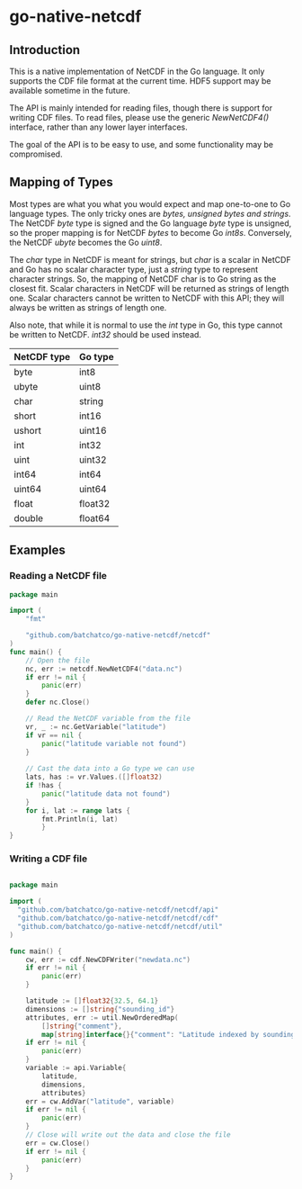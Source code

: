 # go-native-netcdf

## Introduction

This is a native implementation of NetCDF in the Go language.  It only supports the CDF
file format at the current time. HDF5 support may be available sometime in the future.

The API is mainly intended for reading files, though there is support for writing CDF files.
To read files, please use the generic *NewNetCDF4()* interface, rather than any lower layer interfaces.

The goal of the API is to be easy to use, and some functionality may be compromised.

## Mapping of Types

Most types are what you what you would expect and map one-to-one to Go language types.
The only tricky ones are *bytes, unsigned bytes and strings*.  The NetCDF *byte* type is
signed and the Go language *byte* type is unsigned, so the proper mapping is for NetCDF *bytes* to become Go *int8s*.  Conversely, the NetCDF *ubyte* becomes the Go *uint8*.

The *char* type in NetCDF is meant for strings, but *char* is a scalar in NetCDF and Go has
no scalar character type, just a *string* type to represent character strings.  So, the
mapping of NetCDF char is to Go string as the closest fit.  Scalar characters in NetCDF
will be returned as strings of length one.   Scalar characters cannot be written to NetCDF
with this API; they will always be written as strings of length one.

Also note, that while it is normal to use the *int* type in Go, this type cannot be written
to NetCDF.  *int32* should be used instead.


| NetCDF type      | Go type |
|------------------|---------|
| byte             | int8    |
| ubyte            | uint8   |
| char             | string  |
| short            | int16   |
| ushort           | uint16  |
| int              | int32   |
| uint             | uint32  |
| int64            | int64   |
| uint64           | uint64  |
| float            | float32 |
| double           | float64 |


## Examples

### Reading a NetCDF file
```go
package main

import (
	"fmt"

	"github.com/batchatco/go-native-netcdf/netcdf"
)
func main() {
	// Open the file
	nc, err := netcdf.NewNetCDF4("data.nc")
	if err != nil {
		panic(err)
	}
	defer nc.Close()

	// Read the NetCDF variable from the file
	vr, _ := nc.GetVariable("latitude")
	if vr == nil {
		panic("latitude variable not found")
	}
	
	// Cast the data into a Go type we can use
	lats, has := vr.Values.([]float32)
	if !has {
		panic("latitude data not found")
	}
	for i, lat := range lats {
		fmt.Println(i, lat)
        }
}

```

### Writing a CDF file
```go

package main

import (
  "github.com/batchatco/go-native-netcdf/netcdf/api"
  "github.com/batchatco/go-native-netcdf/netcdf/cdf"
  "github.com/batchatco/go-native-netcdf/netcdf/util"
)

func main() {
	cw, err := cdf.NewCDFWriter("newdata.nc")
	if err != nil {
		panic(err)
	}

	latitude := []float32{32.5, 64.1}
	dimensions := []string{"sounding_id"}
	attributes, err := util.NewOrderedMap(
		[]string{"comment"},
		map[string]interface{}{"comment": "Latitude indexed by sounding ID"})
	if err != nil {
		panic(err)
	}
	variable := api.Variable{
		latitude,
		dimensions,
		attributes}
	err = cw.AddVar("latitude", variable)
	if err != nil {
		panic(err)
	}
	// Close will write out the data and close the file
	err = cw.Close()
	if err != nil {
		panic(err)
	}
}
```






